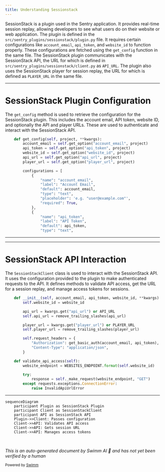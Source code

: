 ```yaml
---
title: Understanding Sessionstack
---
```

SessionStack is a plugin used in the Sentry application. It provides real-time session replay, allowing developers to see what users do on their website or web application. The plugin is defined in the `src/sentry_plugins/sessionstack/plugin.py` file. It requires certain configurations like `account_email`, `api_token`, and `website_id` to function properly. These configurations are fetched using the `get_config` function in the same file. The SessionStack plugin communicates with the SessionStack API, the URL for which is defined in `src/sentry_plugins/sessionstack/client.py` as `API_URL`. The plugin also uses the SessionStack player for session replay, the URL for which is defined as `PLAYER_URL` in the same file.

<SwmSnippet path="/src/sentry_plugins/sessionstack/plugin.py" line="91">

---

# SessionStack Plugin Configuration

The `get_config` method is used to retrieve the configuration for the SessionStack plugin. This includes the account email, API token, website ID, and optionally the API and player URLs. These are used to authenticate and interact with the SessionStack API.

```python
    def get_config(self, project, **kwargs):
        account_email = self.get_option("account_email", project)
        api_token = self.get_option("api_token", project)
        website_id = self.get_option("website_id", project)
        api_url = self.get_option("api_url", project)
        player_url = self.get_option("player_url", project)

        configurations = [
            {
                "name": "account_email",
                "label": "Account Email",
                "default": account_email,
                "type": "text",
                "placeholder": 'e.g. "user@example.com"',
                "required": True,
            },
            {
                "name": "api_token",
                "label": "API Token",
                "default": api_token,
                "type": "text",
```

---

</SwmSnippet>

<SwmSnippet path="/src/sentry_plugins/sessionstack/client.py" line="23">

---

# SessionStack API Interaction

The `SessionStackClient` class is used to interact with the SessionStack API. It uses the configuration provided to the plugin to make authenticated requests to the API. It defines methods to validate API access, get the URL for a session replay, and manage access tokens for sessions.

```python
    def __init__(self, account_email, api_token, website_id, **kwargs):
        self.website_id = website_id

        api_url = kwargs.get("api_url") or API_URL
        self.api_url = remove_trailing_slashes(api_url)

        player_url = kwargs.get("player_url") or PLAYER_URL
        self.player_url = remove_trailing_slashes(player_url)

        self.request_headers = {
            "Authorization": get_basic_auth(account_email, api_token),
            "Content-Type": "application/json",
        }

    def validate_api_access(self):
        website_endpoint = WEBSITES_ENDPOINT.format(self.website_id)

        try:
            response = self._make_request(website_endpoint, "GET")
        except requests.exceptions.ConnectionError:
            raise InvalidApiUrlError
```

---

</SwmSnippet>

```mermaid
sequenceDiagram
    participant Plugin as SessionStack Plugin
    participant Client as SessionStackClient
    participant API as SessionStack API
    Plugin->>Client: Passes configuration
    Client->>API: Validates API access
    Client->>API: Gets session URL
    Client->>API: Manages access tokens
```

&nbsp;

*This is an auto-generated document by Swimm AI 🌊 and has not yet been verified by a human*

<SwmMeta version="3.0.0" repo-id="Z2l0aHViJTNBJTNBZGVtby1zZW50cnklM0ElM0Fzd2ltbWlv" repo-name="demo-sentry"><sup>Powered by [Swimm](/)</sup></SwmMeta>
